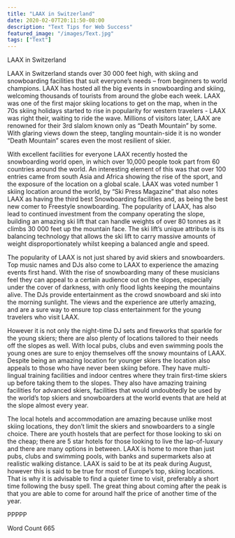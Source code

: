 ```yaml
---
title: "LAAX in Switzerland"
date: 2020-02-07T20:11:50-08:00
description: "Text Tips for Web Success"
featured_image: "/images/Text.jpg"
tags: ["Text"]
---
```


LAAX in Switzerland

LAAX in Switzerland stands over 30 000 feet high, with skiing and snowboarding facilities that suit everyone’s needs – from beginners to world champions. LAAX has hosted all the big events in snowboarding and skiing, welcoming thousands of tourists from around the globe each week. LAAX was one of the first major skiing locations to get on the map, when in the 70s skiing holidays started to rise in popularity for western travelers - LAAX was right their, waiting to ride the wave. Millions of visitors later, LAAX are renowned for their 3rd slalom known only as “Death Mountain” by some. With glaring views down the steep, tangling mountain-side it is no wonder “Death Mountain” scares even the most resilient of skier.  

With excellent facilities for everyone LAAX recently hosted the snowboarding world open, in which over 10,000 people took part from 60 countries around the world. An interesting element of this was that over 100 entries came from south Asia and Africa showing the rise of the sport, and the exposure of the location on a global scale. LAAX was voted number 1 skiing location around the world, by “Ski Press Magazine” that also notes LAAX as having the third best Snowboarding facilities and, as being the best new comer to Freestyle snowboarding. The popularity of LAAX, has also lead to continued investment from the company operating the slope, building an amazing ski lift that can handle weights of over 80 tonnes as it climbs 30 000 feet up the mountain face. The ski lift’s unique attribute is its balancing technology that allows the ski lift to carry massive amounts of weight disproportionately whilst keeping a balanced angle and speed.  

The popularity of LAAX is not just shared by avid skiers and snowboarders. Top music names and DJs also come to LAAX to experience the amazing events first hand. With the rise of snowboarding many of these musicians feel they can appeal to a certain audience out on the slopes, especially under the cover of darkness, with only flood lights keeping the mountains alive. The DJs provide entertainment as the crowd snowboard and ski into the morning sunlight. The views and the experience are utterly amazing, and are a sure way to ensure top class entertainment for the young travelers who visit LAAX. 

However it is not only the night-time DJ sets and fireworks that sparkle for the young skiers; there are also plenty of locations tailored to their needs off the slopes as well. With local pubs, clubs and even swimming pools the young ones are sure to enjoy themselves off the snowy mountains of LAAX. Despite being an amazing location for younger skiers the location also appeals to those who have never been skiing before. They have multi-lingual training facilities and indoor centres where they train first-time skiers up before taking them to the slopes. They also have amazing training facilities for advanced skiers, facilities that would undoubtedly be used by the world’s top skiers and snowboarders at the world events that are held at the slope almost every year. 

 The local hotels and accommodation are amazing because unlike most skiing locations, they don’t limit the skiers and snowboarders to a single choice. There are youth hostels that are perfect for those looking to ski on the cheap; there are 5 star hotels for those looking to live the lap-of-luxury and there are many options in between. LAAX is home to more than just pubs, clubs and swimming pools, with banks and supermarkets also at realistic walking distance. LAAX is said to be at its peak during August, however this is said to be true for most of Europe’s top, skiing locations. That is why it is advisable to find a quieter time to visit, preferably a short time following the busy spell. The great thing about coming after the peak is that you are able to come for around half the price of another time of the year. 

PPPPP

Word Count 665   

